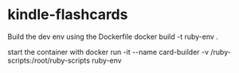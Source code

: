 # kindle-flashcards

Build the dev env using the Dockerfile
docker build -t ruby-env .

start the container with
docker run -it --name card-builder -v <your absolute path>/ruby-scripts:/root/ruby-scripts ruby-env
